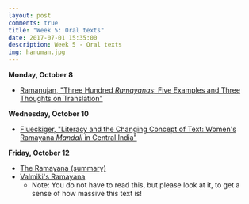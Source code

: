 ```yaml
---
layout: post
comments: true
title: "Week 5: Oral texts"
date: 2017-07-01 15:35:00
description: Week 5 - Oral texts
img: hanuman.jpg
---
```


**Monday, October 8**
- [Ramanujan, "Three Hundred _Ramayanas_: Five Examples and Three Thoughts on Translation"](https://www.dropbox.com/s/f0zgbi7zbgqeagu/Ramanujan_300Ramayanas.pdf?dl=0)

**Wednesday, October 10**
- [Flueckiger, "Literacy and the Changing Concept of Text: Women's Ramayana _Mandali_ in Central India"](https://www.dropbox.com/s/kwslm908um02y9w/Flueckiger_WomensRamayana.pdf?dl=0)

**Friday, October 12**
- [The Ramayana (summary)](http://home.wlu.edu/~lubint/texts/Ramayana.pdf)
- [Valmiki's Ramayana](http://www.gutenberg.org/files/24869/24869-pdf.pdf?session_id=f744686664af3b842c7459f13aff917999edae46)
	- Note: You do not have to read this, but please look at it, to get a sense of how massive this text is!